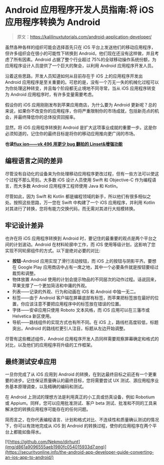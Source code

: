 # Android 应用程序开发人员指南:将 iOS 应用程序转换为 Android

> 原文：<https://kalilinuxtutorials.com/android-application-developer/>

虽然各种各样的组织可能会选择首先只在 iOS 平台上发送他们的移动应用程序，但许多组织会在很小的可能性下转换到 Android，他们现在还没有这样做，并且考虑了所有因素。Android 占据了整个行业超过 75%的全球移动操作系统份额，为应用程序设计人员提供了一个巨大的聚会，以利用 Android 应用程序开发人员。

沿着这些思路，开发人员知道如何从目前存在于 iOS 上的应用程序开发出 Android 应用程序是至关重要的。可悲的是，没有一个万无一失的机械化过程可以为你处理这种转变，并且每个阶段都无止境地不同寻常，当从 iOS 应用程序转变为 Android 应用程序时，有许多变量需要考虑。

假设你的 iOS 应用刚刚发布到苹果应用商店，为什么要为 Android 更新呢？总的来说，如果你不改变你的应用程序，你将严重限制你的市场成就，包括新亮点的机会，并最终降低你的总体投资回报率。

显然，将 iOS 应用程序转换到 Android 是扩大这项事业成就的重要一步。这是你必须知道的，记住你的最终目标是将你的移动应用推向更广阔的市场。

**也读[flux ion——vk 496 用更少 bug 翻拍的 Linset&增强功能](https://kalilinuxtutorials.com/fluxion/)**

## **编程语言之间的差异**

尽管没有自动化的设备来为你处理移动应用程序更改过程，但有一些方法可以使这个过程不那么苛刻。大多数 iOS 设计人员使用 Swift 和 Objective-C 作为编程语言，而大多数 Android 应用程序工程师使用 Java 和 Kotlin。

尽管如此，因为 Swift 和 Kotlin 都是编程领域的新手，所以他们有很多相似之处。按照这些思路，万一您在 Swift 中构建了一个 iOS 应用程序，并利用 Kotlin 对其进行了转换，您将有能力交换代码，而无需对其进行大规模转换。

## **牢记设计差异**

也许在将 iOS 应用程序转换到 Android 时，要记住的最重要的观点是两个平台之间的计划波动。Android 在材料轮廓中工作，而 iOS 使用等级计划，这影响了您实现不同轮廓组件的方式。以下是绝对必要的对比:

*   **按钮**–Android 应用实现了滑行活动按钮，而 iOS 上的按钮与阴影平齐。要想在 Google Play 应用商店中占有一席之地，其中一个必要条件就是按钮要经过裁剪和调整。
*   物体放置 Android 使用的计划会提示物品的不同层次的动作过程。话说回来，苹果支撑了一个更加简洁和中庸的外观。
*   列表——记录的外观、行为和动画在 iOS 和 Android 中独一无二。
*   标签——由于 Android 客户端在屏幕底部有标签，而苹果把标签放在最好的位置，你应该注意不要把应用程序中的标签放在错误的位置。
*   字体——安卓应用只使用 Roboto 文本风格，而 iOS 应用可以在三藩市或 Helvetica 新区使用。
*   导航——路线组件的实现方式也有所不同。在 iOS 上，路线栏高度较低，标题突出，Android 的路线栏更引人注目，标题从左边开始调整。

尽管有这些概述组件，Android 应用程序开发人员同样需要观察屏幕确定和格式的对比，以及他们的应用程序将升级的工作框架。

## **最终测试安卓应用** 

一旦你完成了从 iOS 应用到 Android 的转换，在到达最终目标之前还有一个更重要的进步。记住保证质量确认的最终目标，您将需要尝试 UX 测试、源应用程序业务基本原理调查，以及精确的编码和测试。

在 Android 上测试的理想方法是利用真正的小工具或仿真设备，例如 Robotium 或 Appium。同样，您可以应用批准测试、客户 beta 测试、批准和不同的工具来解决您的转换应用程序可能存在的任何问题。

简而言之，在你代表编程语言、计划和格式对比、不连续性和质量确认测试的情况下，你可以有效地完成从 iOS 到 Android 的转换过程，使你的应用程序在两个平台上都能如鱼得水。

[![https://github.com/Nekmo/dirhunt](img/d861a9096555aeb1980fc054015933d7.png)](https://securityonline.info/the-android-app-developer-guide-converting-an-ios-app-to-android/)